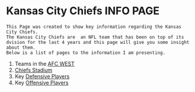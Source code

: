 # Kansas City Chiefs INFO PAGE
    This Page was created to show key information regarding the Kansas City Chiefs.  
    The Kansas City Chiefs are  an NFL team that has been on top of its dvision for the last 4 years and this page will give you some insight about them.
    Below is a list of pages to the information I am presenting.

1. Teams in the [AFC WEST](AFCWEST.md)
2. [Chiefs Stadium](STADIUM.md)  
3. Key [Defensive Players](DEFENSE.md)  
4. Key [Offensive Players](OFFENSE.md)
